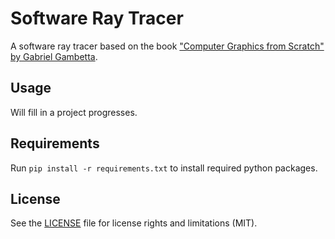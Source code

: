 # Software Ray Tracer
A software ray tracer based on the book ["Computer Graphics from Scratch" by Gabriel Gambetta](https://www.gabrielgambetta.com/computer-graphics-from-scratch/).

## Usage
Will fill in a project progresses.

## Requirements
Run `pip install -r requirements.txt` to install required python packages.

## License
See the [LICENSE](LICENSE.md) file for license rights and limitations (MIT).